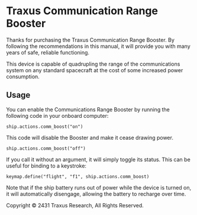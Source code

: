 # Traxus Communication Range Booster

Thanks for purchasing the Traxus Communication Range Booster. By
following the recommendations in this manual, it will provide you with
many years of safe, reliable functioning.

This device is capable of quadrupling the range of the communications
system on any standard spacecraft at the cost of some increased power
consumption.

## Usage

You can enable the Communications Range Booster by running the
following code in your onboard computer:

    ship.actions.comm_boost("on")

This code will disable the Booster and make it cease drawing power.

    ship.actions.comm_boost("off")

If you call it without an argument, it will simply toggle its
status. This can be useful for binding to a keystroke:

    keymap.define("flight", "f1", ship.actions.comm_boost)

Note that if the ship battery runs out of power while the device is
turned on, it will automatically disengage, allowing the battery to
recharge over time.

Copyright © 2431 Traxus Research, All Rights Reserved.
